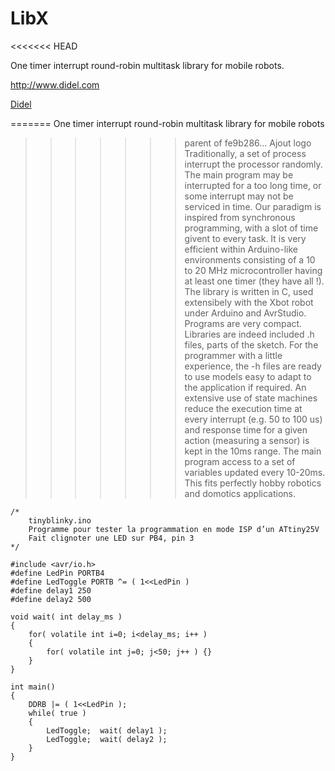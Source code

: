 # LibX
<<<<<<< HEAD

One timer interrupt round-robin multitask library for mobile robots.

<http://www.didel.com>

[Didel](http://www.didel.com)

=======
One timer interrupt round-robin multitask library for mobile robots
>>>>>>> parent of fe9b286... Ajout logo
Traditionally, a set of process interrupt the processor randomly. The main program may be interrupted for a too long time, or some interrupt may not be serviced in time.
Our paradigm is inspired from synchronous programming, with a slot of time givent to every task. It is very efficient within Arduino-like environments consisting of a 10 to 20 MHz microcontroller having at least one timer (they have all !). The library is written in C, used extensibely with the Xbot robot under Arduino and AvrStudio. Programs are very compact. Libraries are indeed included .h files, parts of the sketch. For the programmer with a little experience, the -h files are ready to use models easy to adapt to the application if required. An extensive use of state machines reduce the execution time at every interrupt (e.g. 50 to 100 us) and response time for a given action (measuring a sensor) is kept in the 10ms range. The main program access to a set of variables updated every 10-20ms. This fits perfectly hobby robotics and domotics applications.


````
/*
    tinyblinky.ino
    Programme pour tester la programmation en mode ISP d’un ATtiny25V
    Fait clignoter une LED sur PB4, pin 3
*/

#include <avr/io.h>
#define LedPin PORTB4
#define LedToggle PORTB ^= ( 1<<LedPin )
#define delay1 250
#define delay2 500

void wait( int delay_ms )
{
    for( volatile int i=0; i<delay_ms; i++ )
    {
        for( volatile int j=0; j<50; j++ ) {}
    }
}

int main()
{
    DDRB |= ( 1<<LedPin );
    while( true )
    {
        LedToggle;  wait( delay1 );
        LedToggle;  wait( delay2 );
    }
}
````
